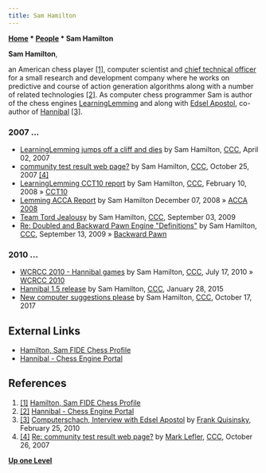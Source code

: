```yaml
---
title: Sam Hamilton
---
```

**[Home](Home "Home") \* [People](People "People") \* Sam Hamilton**


**Sam Hamilton**,  

an American chess player <a id="cite-note-1" href="#cite-ref-1">[1]</a>, computer scientist and [chief technical officer](https://en.wikipedia.org/wiki/Chief_technology_officer) for a small research and development company where he works on predictive and course of action generation algorithms along with a number of related technologies <a id="cite-note-2" href="#cite-ref-2">[2]</a>. 
As computer chess programmer Sam is author of the chess engines [LearningLemming](LearningLemming "LearningLemming") and along with [Edsel Apostol](Edsel_Apostol "Edsel Apostol"), co-author of [Hannibal](Hannibal "Hannibal") <a id="cite-note-3" href="#cite-ref-3">[3]</a>.



### 2007 ...


* [LearningLemming jumps off a cliff and dies](http://www.talkchess.com/forum/viewtopic.php?t=12818) by Sam Hamilton, [CCC](CCC "CCC"), April 02, 2007
* [community test result web page?](http://www.talkchess.com/forum/viewtopic.php?t=17344) by Sam Hamilton, [CCC](CCC "CCC"), October 25, 2007 <a id="cite-note-4" href="#cite-ref-4">[4]</a>
* [LearningLemming CCT10 report](http://www.talkchess.com/forum/viewtopic.php?t=19536) by Sam Hamilton, [CCC](CCC "CCC"), February 10, 2008 » [CCT10](CCT10 "CCT10")
* [Lemming ACCA Report](http://www.talkchess.com/forum/viewtopic.php?t=25301) by Sam Hamilton December 07, 2008 » [ACCA 2008](ACCA_2008 "ACCA 2008")
* [Team Tord Jealousy](http://www.talkchess.com/forum/viewtopic.php?t=29640) by Sam Hamilton, [CCC](CCC "CCC"), September 03, 2009
* [Re: Doubled and Backward Pawn Engine "Definitions"](http://www.talkchess.com/forum/viewtopic.php?topic_view=threads&p=290991&t=29689) by Sam Hamilton, [CCC](CCC "CCC"), September 13, 2009 » [Backward Pawn](Backward_Pawn "Backward Pawn")


### 2010 ...


* [WCRCC 2010 - Hannibal games](http://www.talkchess.com/forum/viewtopic.php?t=35474) by Sam Hamilton, [CCC](CCC "CCC"), July 17, 2010 » [WCRCC 2010](WCRCC_2010 "WCRCC 2010")
* [Hannibal 1.5 release](http://www.talkchess.com/forum/viewtopic.php?t=55127) by Sam Hamilton, [CCC](CCC "CCC"), January 28, 2015
* [New computer suggestions please](http://www.talkchess.com/forum3/viewtopic.php?f=7&t=65471) by Sam Hamilton, [CCC](CCC "CCC"), October 17, 2017


## External Links


* [Hamilton, Sam FIDE Chess Profile](http://ratings.fide.com/card.phtml?event=2040409)
* [Hannibal - Chess Engine Portal](http://sites.google.com/site/edapostol/hannibal)


## References


1. <a id="cite-ref-1" href="#cite-note-1">[1]</a> [Hamilton, Sam FIDE Chess Profile](http://ratings.fide.com/card.phtml?event=2040409)
2. <a id="cite-ref-2" href="#cite-note-2">[2]</a> [Hannibal - Chess Engine Portal](https://sites.google.com/site/edapostol/hannibal)
3. <a id="cite-ref-3" href="#cite-note-3">[3]</a> [Computerschach, Interview with Edsel Apostol](https://www.schach-welt.de/schach/computerschach/interviews/edsel-apostol) by [Frank Quisinsky](Frank_Quisinsky "Frank Quisinsky"), February 25, 2010
4. <a id="cite-ref-4" href="#cite-note-4">[4]</a> [Re: community test result web page?](http://www.talkchess.com/forum/viewtopic.php?t=17344&start=4) by [Mark Lefler](Mark_Lefler "Mark Lefler"), [CCC](CCC "CCC"), October 26, 2007

**[Up one Level](People "People")**







 

